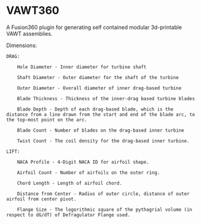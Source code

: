 # VAWT360
 A Fusion360 plugin for generating self contained modular 3d-printable VAWT assemblies.

Dimensions:

    DRAG:

        Hole Diameter - Inner diameter for turbine shaft

        Shaft Diameter - Outer diameter for the shaft of the turbine

        Outer Diameter - Overall diameter of inner drag-based turbine

        Blade Thickness - Thickness of the inner-drag based turbine blades

        Blade Depth - Depth of each drag-based blade, which is the distance from a line drawn from the start and end of the blade arc, to the top-most point on the arc.

        Blade Count - Number of blades on the drag-based inner turbine

        Twist Count - The coil density for the drag-based inner turbine. 

    LIFT:

        NACA Profile - 4-Digit NACA ID for airfoil shape.

        Airfoil Count - Number of airfoils on the outer ring.

        Chord Length - Length of airfoil chord.

        Distance from Center - Radius of outer circle, distance of outer airfoil from center pivot.

        Flange Size - The logorithmic square of the pythagrial volume (in respect to dG/dT) of Defragulator Flange used.